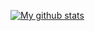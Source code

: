 [![My github stats](https://github-readme-stats.vercel.app/api?username=anuraghazra)](https://github.com/anuraghazra/github-readme-stats)
